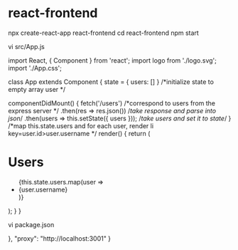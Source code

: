 # react-frontend
npx create-react-app react-frontend
cd react-frontend
npm start

vi src/App.js

import React, { Component } from 'react';
import logo from './logo.svg';
import './App.css';

class App extends Component {
  state = { users: [] }                         /*initialize state to empty array user */

  componentDidMount() {
    fetch('/users')                             /*correspond to users from the express server */
       .then(res => res.json())                 /*take response and parse into json*/
       .then(users => this.setState({ users })); /*take users and set it to state*/
  }
                                                /*map this.state.users and for each user, render li key=user.id>user.username */
  render() {
    return (
      <div className="App">
        <h1>Users</h1>
        <ul>
          {this.state.users.map(user =>
            <li key={user.id}>{user.username}</li>
          )}
        </ul>
      </div>
    );
  }
}

vi package.json 

  },
  "proxy": "http://localhost:3001"
}
